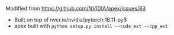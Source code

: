 Modified from https://github.com/NVIDIA/apex/issues/83

* Built on top of nvcr.io/nvidia/pytorch:18.11-py3
* apex built with `python setup.py install --cuda_ext --cpp_ext`
